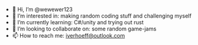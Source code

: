 - 👋 Hi, I’m @wewewer123
- 👀 I’m interested in: making random coding stuff and challenging myself
- 🌱 I’m currently learning: C#/unity and trying out rust
- 💞️ I’m looking to collaborate on: some random game-jams
- 📫 How to reach me: iverhoeff@outlook.com

<!---
wewewer123/wewewer123 is a ✨ special ✨ repository because its `README.md` (this file) appears on your GitHub profile.
You can click the Preview link to take a look at your changes.
--->
